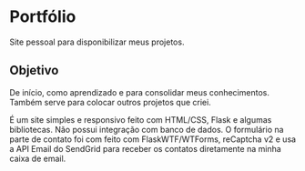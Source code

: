 # Portfólio 
Site pessoal para disponibilizar meus projetos.

## Objetivo

De início, como aprendizado e para consolidar meus conhecimentos. Também serve para colocar outros projetos que criei.

É um site simples e responsivo feito com HTML/CSS, Flask e algumas bibliotecas. Não possui integração com banco de dados. O formulário na parte de contato foi com feito com FlaskWTF/WTForms, reCaptcha v2 e usa a API Email do SendGrid para receber os contatos diretamente na minha caixa de email.
